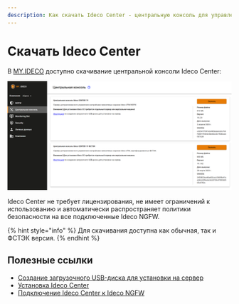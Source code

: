```yaml
---
description: Как скачать Ideco Center - центральную консоль для управления группой серверов Ideco NGFW.
---
```


# Скачать Ideco Center

В [MY.IDECO](https://my.ideco.ru/) доступно скачивание центральной консоли Ideco Center:

![](/.gitbook/assets/download-central-console.png)

Ideco Center не требует лицензирования, не имеет ограничений к использованию и автоматически распространяет политики безопасности на все подключенные Ideco NGFW.

{% hint style="info" %}
Для скачивания доступна как обычная, так и ФСТЭК версия.
{% endhint %}

## Полезные ссылки

* [Создание загрузочного USB-диска для установки на сервер](/installation/usb.md)
* [Установка Ideco Center](/settings-cc/setup.md)
* [Подключение Ideco Center к Ideco NGFW](/settings/server-management/central-console.md)